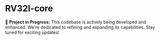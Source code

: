 # RV32I-core
🚀 **Project in Progress:** This codebase is actively being developed and enhanced. We're dedicated to refining and expanding its capabilities. Stay tuned for exciting updates!
